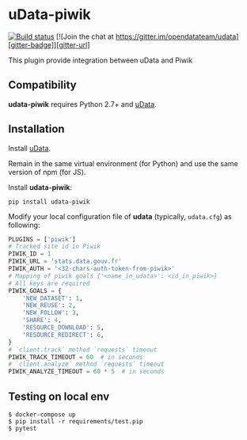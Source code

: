 # uData-piwik

[![Build status][circleci-badge]][circleci-url]
[![Join the chat at https://gitter.im/opendatateam/udata][gitter-badge]][gitter-url]

This plugin provide integration between uData and Piwik

## Compatibility

**udata-piwik** requires Python 2.7+ and [uData][].

## Installation

Install [uData][].

Remain in the same virtual environment (for Python) and use the same version of npm (for JS).

Install **udata-piwik**:

```shell
pip install udata-piwik
```

Modify your local configuration file of **udata** (typically, `udata.cfg`) as following:

```python
PLUGINS = ['piwik']
# Tracked site id in Piwik
PIWIK_ID = 1
PIWIK_URL = 'stats.data.gouv.fr'
PIWIK_AUTH = '<32-chars-auth-token-from-piwik>'
# Mapping of piwik goals {'<name_in_udata>': <id_in_piwik>}
# All keys are required
PIWIK_GOALS = {
    'NEW_DATASET': 1,
    'NEW_REUSE': 2,
    'NEW_FOLLOW': 3,
    'SHARE': 4,
    'RESOURCE_DOWNLOAD': 5,
    'RESOURCE_REDIRECT': 6,
}
# `client.track` method `requests` timeout
PIWIK_TRACK_TIMEOUT = 60  # in seconds
# `client.analyze` method `requests` timeout
PIWIK_ANALYZE_TIMEOUT = 60 * 5  # in seconds
```

## Testing on local env

```
$ docker-compose up
$ pip install -r requirements/test.pip
$ pytest
```

[udata-piwik-docker]: https://github.com/opendatateam/udata-piwik-docker
[circleci-url]: https://circleci.com/gh/opendatateam/udata-piwik
[circleci-badge]: https://circleci.com/gh/opendatateam/udata-piwik.svg?style=shield
[gitter-badge]: https://badges.gitter.im/Join%20Chat.svg
[gitter-url]: https://gitter.im/opendatateam/udata
[uData]: https://github.com/opendatateam/udata
